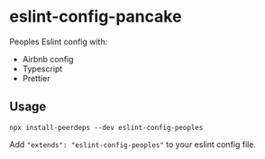 # eslint-config-pancake

Peoples Eslint config with:

- Airbnb config
- Typescript
- Prettier

## Usage

```
npx install-peerdeps --dev eslint-config-peoples
```

Add `"extends": "eslint-config-peoples"` to your eslint config file.
